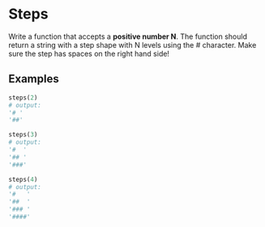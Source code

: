 # Steps

Write a function that accepts a **positive number N**.
The function should return a string with a step shape with N levels using the # character.  Make sure the step has spaces on the right hand side!

## Examples
```python
steps(2)
# output:
'# '
'##'
```

```python
steps(3)
# output:
'#  '
'## '
'###'
```

```python
steps(4)
# output:
'#   '
'##  '
'### '
'####'
```